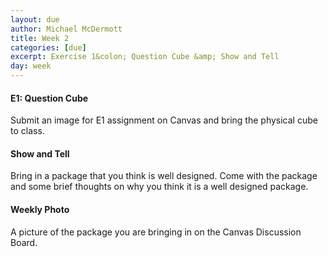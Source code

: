 ```yaml
---
layout: due
author: Michael McDermott
title: Week 2
categories: [due]
excerpt: Exercise 1&colon; Question Cube &amp; Show and Tell
day: week
---
```

#### E1: Question Cube
Submit an image for E1 assignment on Canvas and bring the physical cube to class.

#### Show and Tell
Bring in a package that you think is well designed. Come with the package and some brief thoughts on why you think it is a well designed package.

#### Weekly Photo
A picture of the package you are bringing in on the Canvas Discussion Board.